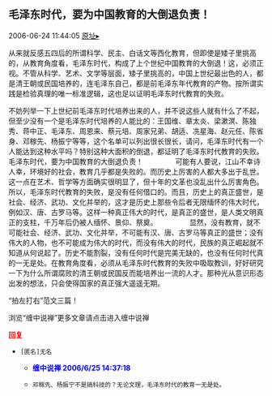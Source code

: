 ## 毛泽东时代，要为中国教育的大倒退负责！
2006-06-24 11:44:05
[原址▸](http://www.fxgan.com/chan_time/2006_01_06/207.htm)



 



 


  从来就反感五四后的所谓科学、民主、白话文等西化教育，但即使是矮子里挑高的，从教育角度看，毛泽东时代，构成了上个世纪中国教育的大倒退！这，必须正视。不管从科学、艺术、文学等层面，矮子里挑高的，中国上世纪最出色的人，都是清王朝或民国培养的，连毛泽东自己，都是前毛泽东年代教育的产物。按所谓实践是检验真理的唯一标准逻辑，这也足以证明毛泽东时代教育的失败。


 


  不妨列举一下上世纪前毛泽东时代培养出来的人，并不说这些人就有什么了不起，但至少没有一个是毛泽东时代培养的人能比的：王国维、章太炎、梁漱溟、陈独秀、蒋中正、毛泽东、周恩来、蔡元培、周家兄弟、胡适、冼星海、赵元任、陈省身、邓稼先、杨振宁等等，这个名单可以列出很长很长，请问，毛泽东时代有一个人能达到这种水平吗？特别这种大面积的倒退，都证明了毛泽东时代教育的失败。毛泽东时代，要为中国教育的大倒退负责！
   　　
   　　可能有人要说，江山不幸诗人幸，环境好的社会，教育几乎都是失败的。而历史上厉害的人都大多出于乱世。这一点在艺术、哲学等方面确实很明显了，但十年的文革也没乱出什么厉害角色。所以，毛泽东时代教育的失败，是没有任何借口的。而且，历史上的真正盛世，是社会、经济、武功、文化并举的，这才是历史上那些令后者无限缅怀的伟大时代，例如汉、唐、古罗马等。这样一种真正伟大的时代，是真正的盛世，是人类文明真正的支柱，千万年后仍被人缅怀、景仰、祭奠。
   　　
   　　显然，没有教育，就不可能社会、经济、武功、文化并举，不可能有汉、唐、古罗马等真正的盛世；没有伟大的人物，也不可能成为伟大的时代，而没有伟大的时代，民族的真正崛起就不知道从何说起了。历史不能割裂，没有任何时代是完美无缺的，也没有任何时代真的一无是处。在教育角度看，必须从毛泽东时代教育的失败中吸取教训，好好研究一下为什么所谓腐败的清王朝或民国反而能培养出一流的人才。那种光从意识形态出发的想法，只会使得国家的真正强大遥遥无期。


 


 


 “拍左打右”范文三篇！


 


 


 
  浏览“缠中说禅”更多文章请点击进入缠中说禅
 


 





<font color='red'>**回复**</font>


- ```
  [匿名]无名
  ```
   - <font color='blue'>**缠中说禅 2006/6/25 14:37:18**</font>
   - ```
     邓稼先、杨振宁不是搞科技的？无论文理，毛泽东时代的教育一无是处。
     ```

